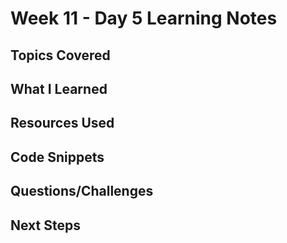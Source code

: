 # Week 11 - Day 5 Learning Notes

## Topics Covered

## What I Learned

## Resources Used

## Code Snippets

## Questions/Challenges

## Next Steps
